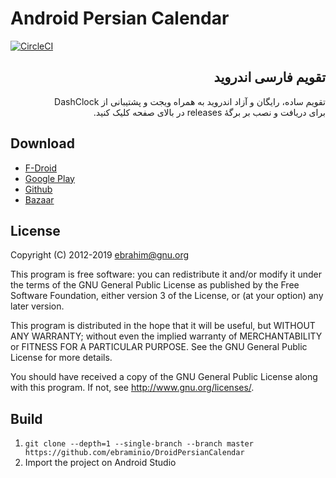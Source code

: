 # Android Persian Calendar

[![CircleCI](https://circleci.com/gh/ebraminio/DroidPersianCalendar/tree/master.svg?style=svg)](https://circleci.com/gh/ebraminio/DroidPersianCalendar/tree/master)

<div dir=rtl>

## تقویم فارسی اندروید

تقویم ساده، رایگان و آزاد اندروید به همراه ویجت و پشتیبانی از DashClock  
برای دریافت و نصب بر برگهٔ releases در بالای صفحه کلیک کنید.

</div>

## Download

- [F-Droid](https://f-droid.org/app/com.byagowi.persiancalendar)
- [Google Play](https://play.google.com/store/apps/details?id=com.byagowi.persiancalendar)
- [Github](https://github.com/ebraminio/DroidPersianCalendar/releases/)
- [Bazaar](http://cafebazaar.ir/app/com.byagowi.persiancalendar)

## License

Copyright (C) 2012-2019  ebrahim@gnu.org

This program is free software: you can redistribute it and/or modify 
it under the terms of the GNU General Public License as published by 
the Free Software Foundation, either version 3 of the License, or 
(at your option) any later version.

This program is distributed in the hope that it will be useful, 
but WITHOUT ANY WARRANTY; without even the implied warranty of 
MERCHANTABILITY or FITNESS FOR A PARTICULAR PURPOSE.  See the 
GNU General Public License for more details.

You should have received a copy of the GNU General Public License 
along with this program.  If not, see http://www.gnu.org/licenses/.

## Build

1. `git clone --depth=1 --single-branch --branch master https://github.com/ebraminio/DroidPersianCalendar`
1. Import the project on Android Studio

